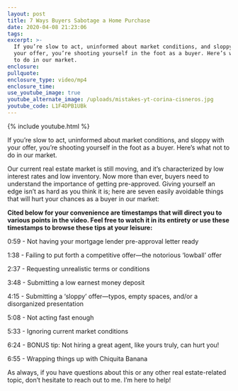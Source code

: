 ```yaml
---
layout: post
title: 7 Ways Buyers Sabotage a Home Purchase
date: 2020-04-08 21:23:06
tags:
excerpt: >-
  If you’re slow to act, uninformed about market conditions, and sloppy with
  your offer, you’re shooting yourself in the foot as a buyer. Here’s what not
  to do in our market.
enclosure:
pullquote:
enclosure_type: video/mp4
enclosure_time:
use_youtube_image: true
youtube_alternate_image: /uploads/mistakes-yt-corina-cisneros.jpg
youtube_code: L1F4DPB1UBk
---
```


{% include youtube.html %}

If you’re slow to act, uninformed about market conditions, and sloppy with your offer, you’re shooting yourself in the foot as a buyer. Here’s what not to do in our market.&nbsp;

Our current real estate market is still moving, and it’s characterized by low interest rates and low inventory. Now more than ever, buyers need to understand the importance of getting pre-approved. Giving yourself an edge isn’t as hard as you think it is; here are seven easily avoidable things that will hurt your chances as a buyer in our market:&nbsp;

**Cited below for your convenience are timestamps that will direct you to various points in the video. Feel free to watch it in its entirety or use these timestamps to browse these tips at your leisure:&nbsp;**

0:59 - Not having your mortgage lender pre-approval letter ready&nbsp;

1:38 - Failing to put forth a competitive offer—the notorious ‘lowball’ offer

2:37 - Requesting unrealistic terms or conditions&nbsp;

3:48 - Submitting a low earnest money deposit

4:15 - Submitting a ‘sloppy’ offer—typos, empty spaces, and/or a disorganized presentation&nbsp;

5:08 - Not acting fast enough&nbsp;

5:33 - Ignoring current market conditions&nbsp;

6:24 - BONUS tip: Not hiring a great agent, like yours truly, can hurt you\!

6:55 - Wrapping things up with Chiquita Banana&nbsp;

As always, if you have questions about this or any other real estate-related topic, don’t hesitate to reach out to me. I’m here to help\!
